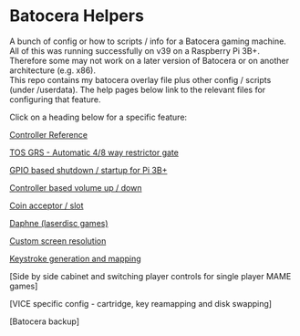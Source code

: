 # Batocera Helpers
A bunch of config or how to scripts / info for a Batocera gaming machine.  All of this was running successfully on v39 on a Raspberry Pi 3B+.  Therefore some may not work on a later version of Batocera or on another architecture (e.g. x86).  
This repo contains my batocera overlay file plus other config / scripts (under /userdata).  The help pages below link to the relevant files for configuring that feature.  

Click on a heading below for a specific feature:  

[Controller Reference](https://github.com/DaveBullet1050/BatoceraHelpers/blob/main/README/Controller%20Reference%20README.md#controller-reference)

[TOS GRS - Automatic 4/8 way restrictor gate](https://github.com/DaveBullet1050/BatoceraHelpers/blob/main/README/TOS_GRS_Switch%20README.md#tos-grs---automatic-48-way-restrictor-gate)

[GPIO based shutdown / startup for Pi 3B+](https://github.com/DaveBullet1050/BatoceraHelpers/blob/main/README/PowerOffOn%20README.md#gpio-based-shutdown--startup-for-pi-3b)

[Controller based volume up / down](https://github.com/DaveBullet1050/BatoceraHelpers/blob/main/README/VolumeUpDown%20README.md#controller-based-volume-up--down)

[Coin acceptor / slot](https://github.com/DaveBullet1050/BatoceraHelpers/blob/main/README/CoinAcceptor%20README.md#coin-acceptor--slot)

[Daphne (laserdisc games)](https://github.com/DaveBullet1050/BatoceraHelpers/blob/main/README/Daphne%20README.md#daphne-laserdisc-games)

[Custom screen resolution](https://github.com/DaveBullet1050/BatoceraHelpers/blob/main/README/ScreenRes%20README.md#custom-screen-resolution)

[Keystroke generation and mapping](https://github.com/DaveBullet1050/BatoceraHelpers/blob/main/README/Keystroke%20README.md#keystroke-generation-and-mapping)

[Side by side cabinet and switching player controls for single player MAME games]

[VICE specific config - cartridge, key reamapping and disk swapping]

[Batocera backup]

